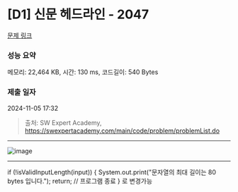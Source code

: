 # [D1] 신문 헤드라인 - 2047 

[문제 링크](https://swexpertacademy.com/main/code/problem/problemDetail.do?contestProbId=AV5QKsLaAy0DFAUq) 

### 성능 요약

메모리: 22,464 KB, 시간: 130 ms, 코드길이: 540 Bytes

### 제출 일자

2024-11-05 17:32



> 출처: SW Expert Academy, https://swexpertacademy.com/main/code/problem/problemList.do

---

![image](https://github.com/user-attachments/assets/aa8974a2-a99c-4013-9bd1-1b3ba9198783)

---

if (!isValidInputLength(input)) {
            System.out.print("문자열의 최대 길이는 80 bytes 입니다.");
            return; // 프로그램 종료
        }
로 변경가능
